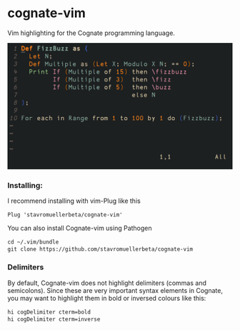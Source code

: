 # cognate-vim
Vim highlighting for the Cognate programming language.

![Cognate highlighting with the gruvbox theme](screenshot.png?raw=true)

### Installing:
I recommend installing with vim-Plug like this
```
Plug 'stavromuellerbeta/cognate-vim'
```
You can also install Cognate-vim using Pathogen
```
cd ~/.vim/bundle
git clone https://github.com/stavromuellerbeta/cognate-vim
```
### Delimiters
By default, Cognate-vim does not highlight delimiters (commas and semicolons). Since these are very important syntax elements in Cognate, you may want to highlight them in bold or inversed colours like this:
```
hi cogDelimiter cterm=bold
hi cogDelimiter cterm=inverse
